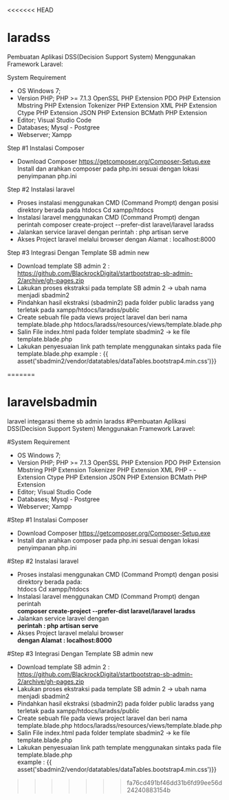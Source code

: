 <<<<<<< HEAD
# laradss
Pembuatan Aplikasi DSS(Decision Support System) Menggunakan Framework Laravel:

System Requirement 
- OS Windows 7;
- Version PHP;
    PHP >= 7.1.3
    OpenSSL PHP Extension
    PDO PHP Extension
    Mbstring PHP Extension
    Tokenizer PHP Extension
    XML PHP Extension
    Ctype PHP Extension
    JSON PHP Extension
    BCMath PHP Extension
- Editor;
    Visual Studio Code
- Databases;
    Mysql - Postgree
- Webserver; 
    Xampp
 

Step #1 Instalasi Composer 
- Download Composer https://getcomposer.org/Composer-Setup.exe
  Install dan arahkan composer pada php.ini sesuai dengan lokasi penyimpanan php.ini
  
Step #2 Instalasi laravel
- Proses instalasi menggunakan CMD (Command Prompt) dengan posisi direktory berada pada htdocs
  Cd xampp/htdocs
- Instalasi laravel menggunakan CMD (Command Prompt) dengan perintah 
  composer create-project --prefer-dist laravel/laravel laradss
- Jalankan service laravel dengan perintah :
  php artisan serve
- Akses Project laravel melalui browser dengan Alamat :
  localhost:8000
  
Step #3 Integrasi Dengan Template SB admin new
- Download template SB admin 2 :
  https://github.com/BlackrockDigital/startbootstrap-sb-admin-2/archive/gh-pages.zip
- Lakukan proses ekstraksi pada template SB admin 2 -> ubah nama menjadi sbadmin2 
- Pindahkan hasil ekstraksi (sbadmin2) pada folder public laradss yang terletak pada xampp/htdocs/laradss/public
- Create sebuah file pada views project laravel dan beri nama template.blade.php
  htdocs/laradss/resources/views/template.blade.php
- Salin File index.html pada folder template sbadmin2 -> ke file template.blade.php
- Lakukan penyesuaian link path template menggunakan sintaks pada file template.blade.php
  example : {{ asset('sbadmin2/vendor/datatables/dataTables.bootstrap4.min.css')}}
  
  
=======
# laravelsbadmin
laravel integarasi theme sb admin
laradss
#Pembuatan Aplikasi DSS(Decision Support System) Menggunakan Framework Laravel:

#System Requirement
- OS Windows 7;
- Version PHP; PHP >= 7.1.3 OpenSSL PHP Extension PDO PHP Extension Mbstring PHP Extension Tokenizer PHP Extension XML PHP - - Extension Ctype PHP Extension JSON PHP Extension BCMath PHP Extension
- Editor; Visual Studio Code
- Databases; Mysql - Postgree
- Webserver; Xampp

#Step #1 Instalasi Composer

- Download Composer https://getcomposer.org/Composer-Setup.exe 
- Install dan arahkan composer pada php.ini sesuai dengan lokasi penyimpanan php.ini

#Step #2 Instalasi laravel

- Proses instalasi menggunakan CMD (Command Prompt) dengan posisi direktory berada pada: <br> htdocs Cd xampp/htdocs
- Instalasi laravel menggunakan CMD (Command Prompt) dengan perintah <br> <b>composer create-project --prefer-dist laravel/laravel laradss</b>
- Jalankan service laravel dengan <br> <b>perintah : php artisan serve</b>
- Akses Project laravel melalui browser <br> <b>dengan Alamat : localhost:8000</b>

#Step #3 Integrasi Dengan Template SB admin new

- Download template SB admin 2 : https://github.com/BlackrockDigital/startbootstrap-sb-admin-2/archive/gh-pages.zip
- Lakukan proses ekstraksi pada template SB admin 2 -> ubah nama menjadi sbadmin2
- Pindahkan hasil ekstraksi (sbadmin2) pada folder public laradss yang terletak pada xampp/htdocs/laradss/public
- Create sebuah file pada views project laravel dan beri nama template.blade.php htdocs/laradss/resources/views/template.blade.php
- Salin File index.html pada folder template sbadmin2 -> ke file template.blade.php
- Lakukan penyesuaian link path template menggunakan sintaks pada file template.blade.php 
<br>example : {{ asset('sbadmin2/vendor/datatables/dataTables.bootstrap4.min.css')}}
>>>>>>> fa76cd491bf46dd31b6fd99ee56d24240883154b
